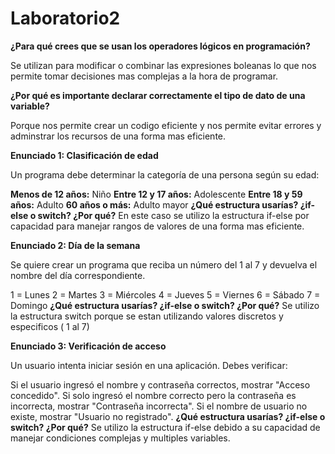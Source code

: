 # Laboratorio2
**¿Para qué crees que se usan los operadores lógicos en programación?**
  
Se utilizan para modificar o combinar las expresiones boleanas lo que nos permite tomar decisiones mas complejas a la hora de programar.

**¿Por qué es importante declarar correctamente el tipo de dato de una variable?**
  
Porque nos permite crear un codigo eficiente y nos permite evitar errores y adminstrar los recursos de una forma mas eficiente.


**Enunciado 1: Clasificación de edad**

Un programa debe determinar la categoría de una persona según su edad:

**Menos de 12 años:** Niño
**Entre 12 y 17 años:** Adolescente
**Entre 18 y 59 años:** Adulto
**60 años o más:** Adulto mayor
**¿Qué estructura usarías? ¿if-else o switch? ¿Por qué?**
En este caso se utilizo la estructura if-else por capacidad para manejar rangos de valores de una forma mas eficiente.

**Enunciado 2: Día de la semana**

Se quiere crear un programa que reciba un número del 1 al 7 y devuelva el nombre del día correspondiente.

1 = Lunes
2 = Martes
3 = Miércoles
4 = Jueves
5 = Viernes
6 = Sábado
7 = Domingo
**¿Qué estructura usarías? ¿if-else o switch? ¿Por qué?**
Se utilizo la estructura switch porque se estan utilizando valores discretos y especificos ( 1 al 7)

**Enunciado 3: Verificación de acceso**

Un usuario intenta iniciar sesión en una aplicación. Debes verificar:

Si el usuario ingresó el nombre y contraseña correctos, mostrar "Acceso concedido".
Si solo ingresó el nombre correcto pero la contraseña es incorrecta, mostrar "Contraseña incorrecta".
Si el nombre de usuario no existe, mostrar "Usuario no registrado".
**¿Qué estructura usarías? ¿if-else o switch? ¿Por qué?**
Se utilizo la estructura if-else debido a su capacidad de manejar condiciones complejas y multiples variables.

 


 
